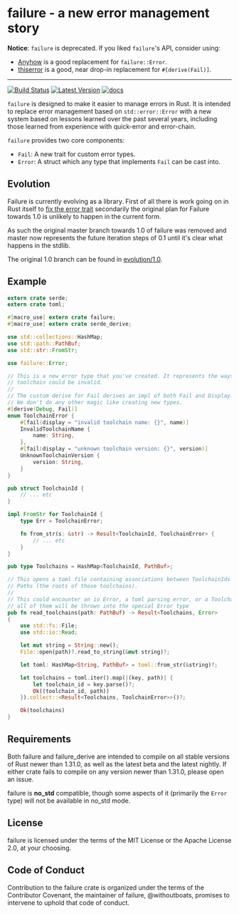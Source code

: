 # failure - a new error management story

**Notice**: `failure` is deprecated. If you liked `failure`'s API, consider using:
- [Anyhow](https://github.com/dtolnay/anyhow) is a good replacement for `failure::Error`.
- [thiserror](https://github.com/dtolnay/thiserror) is a good, near drop-in replacement for `#[derive(Fail)]`.

---

[![Build Status](https://travis-ci.org/rust-lang-nursery/failure.svg?branch=master)](https://travis-ci.org/rust-lang-nursery/failure)
[![Latest Version](https://img.shields.io/crates/v/failure.svg)](https://crates.io/crates/failure)
[![docs](https://docs.rs/failure/badge.svg)](https://docs.rs/failure)

`failure` is designed to make it easier to manage errors in Rust. It is
intended to replace error management based on `std::error::Error` with a new
system based on lessons learned over the past several years, including those
learned from experience with quick-error and error-chain.

`failure` provides two core components:

* `Fail`: A new trait for custom error types.
* `Error`: A struct which any type that implements `Fail` can be cast into.

## Evolution

Failure is currently evolving as a library.  First of all there is work going
on in Rust itself to [fix the error trait](https://github.com/rust-lang/rfcs/pull/2504)
secondarily the original plan for Failure towards 1.0 is unlikely to happen
in the current form.

As such the original master branch towards 1.0 of failure was removed and
master now represents the future iteration steps of 0.1 until it's clear
what happens in the stdlib.

The original 1.0 branch can be found in [evolution/1.0](https://github.com/rust-lang-nursery/failure/tree/evolution/1.0).

## Example

```rust
extern crate serde;
extern crate toml;

#[macro_use] extern crate failure;
#[macro_use] extern crate serde_derive;

use std::collections::HashMap;
use std::path::PathBuf;
use std::str::FromStr;

use failure::Error;

// This is a new error type that you've created. It represents the ways a
// toolchain could be invalid.
//
// The custom derive for Fail derives an impl of both Fail and Display.
// We don't do any other magic like creating new types.
#[derive(Debug, Fail)]
enum ToolchainError {
    #[fail(display = "invalid toolchain name: {}", name)]
    InvalidToolchainName {
        name: String,
    },
    #[fail(display = "unknown toolchain version: {}", version)]
    UnknownToolchainVersion {
        version: String,
    }
}

pub struct ToolchainId {
    // ... etc
}

impl FromStr for ToolchainId {
    type Err = ToolchainError;

    fn from_str(s: &str) -> Result<ToolchainId, ToolchainError> {
        // ... etc
    }
}

pub type Toolchains = HashMap<ToolchainId, PathBuf>;

// This opens a toml file containing associations between ToolchainIds and
// Paths (the roots of those toolchains).
//
// This could encounter an io Error, a toml parsing error, or a ToolchainError,
// all of them will be thrown into the special Error type
pub fn read_toolchains(path: PathBuf) -> Result<Toolchains, Error>
{
    use std::fs::File;
    use std::io::Read;

    let mut string = String::new();
    File::open(path)?.read_to_string(&mut string)?;

    let toml: HashMap<String, PathBuf> = toml::from_str(&string)?;

    let toolchains = toml.iter().map(|(key, path)| {
        let toolchain_id = key.parse()?;
        Ok((toolchain_id, path))
    }).collect::<Result<Toolchains, ToolchainError>>()?;

    Ok(toolchains)
}
```

## Requirements

Both failure and failure_derive are intended to compile on all stable versions
of Rust newer than 1.31.0, as well as the latest beta and the latest nightly.
If either crate fails to compile on any version newer than 1.31.0, please open
an issue.

failure is **no_std** compatible, though some aspects of it (primarily the
`Error` type) will not be available in no_std mode.

## License

failure is licensed under the terms of the MIT License or the Apache License
2.0, at your choosing.

## Code of Conduct

Contribution to the failure crate is organized under the terms of the
Contributor Covenant, the maintainer of failure, @withoutboats, promises to
intervene to uphold that code of conduct.
